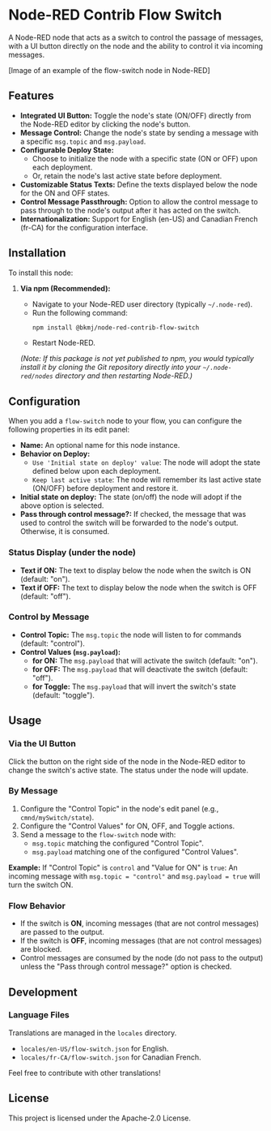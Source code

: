 # Node-RED Contrib Flow Switch

A Node-RED node that acts as a switch to control the passage of messages, with a UI button directly on the node and the ability to control it via incoming messages.

[Image of an example of the flow-switch node in Node-RED]

## Features

* **Integrated UI Button:** Toggle the node's state (ON/OFF) directly from the Node-RED editor by clicking the node's button.
* **Message Control:** Change the node's state by sending a message with a specific `msg.topic` and `msg.payload`.
* **Configurable Deploy State:**
    * Choose to initialize the node with a specific state (ON or OFF) upon each deployment.
    * Or, retain the node's last active state before deployment.
* **Customizable Status Texts:** Define the texts displayed below the node for the ON and OFF states.
* **Control Message Passthrough:** Option to allow the control message to pass through to the node's output after it has acted on the switch.
* **Internationalization:** Support for English (en-US) and Canadian French (fr-CA) for the configuration interface.

## Installation

To install this node:

1.  **Via npm (Recommended):**
    * Navigate to your Node-RED user directory (typically `~/.node-red`).
    * Run the following command:
        ```bash
        npm install @bkmj/node-red-contrib-flow-switch
        ```
    * Restart Node-RED.

    *(Note: If this package is not yet published to npm, you would typically install it by cloning the Git repository directly into your `~/.node-red/nodes` directory and then restarting Node-RED.)*

## Configuration

When you add a `flow-switch` node to your flow, you can configure the following properties in its edit panel:

* **Name:** An optional name for this node instance.
* **Behavior on Deploy:**
    * `Use 'Initial state on deploy' value`: The node will adopt the state defined below upon each deployment.
    * `Keep last active state`: The node will remember its last active state (ON/OFF) before deployment and restore it.
* **Initial state on deploy:** The state (on/off) the node will adopt if the above option is selected.
* **Pass through control message?:** If checked, the message that was used to control the switch will be forwarded to the node's output. Otherwise, it is consumed.

### Status Display (under the node)
* **Text if ON:** The text to display below the node when the switch is ON (default: "on").
* **Text if OFF:** The text to display below the node when the switch is OFF (default: "off").

### Control by Message
* **Control Topic:** The `msg.topic` the node will listen to for commands (default: "control").
* **Control Values (`msg.payload`):**
    * **for ON:** The `msg.payload` that will activate the switch (default: "on").
    * **for OFF:** The `msg.payload` that will deactivate the switch (default: "off").
    * **for Toggle:** The `msg.payload` that will invert the switch's state (default: "toggle").

## Usage

### Via the UI Button
Click the button on the right side of the node in the Node-RED editor to change the switch's active state. The status under the node will update.

### By Message
1.  Configure the "Control Topic" in the node's edit panel (e.g., `cmnd/mySwitch/state`).
2.  Configure the "Control Values" for ON, OFF, and Toggle actions.
3.  Send a message to the `flow-switch` node with:
    * `msg.topic` matching the configured "Control Topic".
    * `msg.payload` matching one of the configured "Control Values".

**Example:**
If "Control Topic" is `control` and "Value for ON" is `true`:
An incoming message with `msg.topic = "control"` and `msg.payload = true` will turn the switch ON.

### Flow Behavior
* If the switch is **ON**, incoming messages (that are not control messages) are passed to the output.
* If the switch is **OFF**, incoming messages (that are not control messages) are blocked.
* Control messages are consumed by the node (do not pass to the output) unless the "Pass through control message?" option is checked.

## Development

### Language Files
Translations are managed in the `locales` directory.
* `locales/en-US/flow-switch.json` for English.
* `locales/fr-CA/flow-switch.json` for Canadian French.

Feel free to contribute with other translations!

## License

This project is licensed under the Apache-2.0 License.
